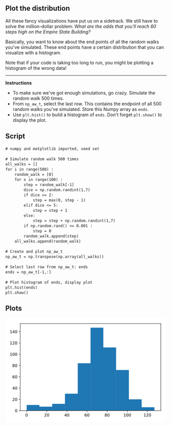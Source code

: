 ## Plot the distribution

All these fancy visualizations have put us on a sidetrack. We still have to solve the million-dollar problem: W*hat are the odds that you'll reach 60 steps high on the Empire State Building?*

Basically, you want to know about the end points of all the random walks you've simulated. These end points have a certain distribution that you can visualize with a histogram.

Note that if your code is taking too long to run, you might be plotting a histogram of the wrong data!

<hr>

**Instructions**
* To make sure we've got enough simulations, go crazy. Simulate the random walk 500 times.
* From `np_aw_t`, select the last row. This contains the endpoint of all 500 random walks you've simulated. Store this Numpy array as `ends`.
* Use `plt.hist()` to build a histogram of `ends`. Don't forget `plt.show()` to display the plot.

## Script
```
# numpy and matplotlib imported, seed set

# Simulate random walk 500 times
all_walks = []
for i in range(500) :
    random_walk = [0]
    for x in range(100) :
        step = random_walk[-1]
        dice = np.random.randint(1,7)
        if dice <= 2:
            step = max(0, step - 1)
        elif dice <= 5:
            step = step + 1
        else:
            step = step + np.random.randint(1,7)
        if np.random.rand() <= 0.001 :
            step = 0
        random_walk.append(step)
    all_walks.append(random_walk)

# Create and plot np_aw_t
np_aw_t = np.transpose(np.array(all_walks))

# Select last row from np_aw_t: ends
ends = np_aw_t[-1,:]

# Plot histogram of ends, display plot
plt.hist(ends)
plt.show()
```

## Plots
![img](index.svg)